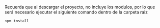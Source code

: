 Recuerda que al descargar el proyecto, no incluye los modulos, por lo que será necesario ejecutar el siguiente comando dentro de la carpeta raiz

	npm install